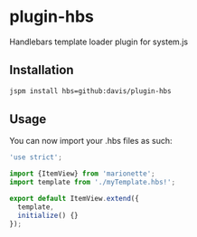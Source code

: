 # plugin-hbs
Handlebars template loader plugin for system.js

## Installation

```bash
jspm install hbs=github:davis/plugin-hbs
```

## Usage

You can now import your .hbs files as such:

```javascript
'use strict';

import {ItemView} from 'marionette';
import template from './myTemplate.hbs!';

export default ItemView.extend({
  template,
  initialize() {}
});
```

